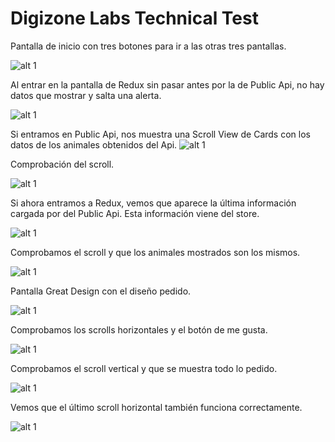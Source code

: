 # Digizone Labs Technical Test

Pantalla de inicio con tres botones para ir a las otras tres pantallas.

![alt 1](https://res.cloudinary.com/journal-udemy-app/image/upload/c_scale,w_350/v1663164145/DigizoneLabs/gz1vx6dluqyo45ti9wh9.png)


Al entrar en la pantalla de Redux sin pasar antes por la de Public Api, no hay datos que mostrar y salta una alerta.

![alt 1](https://res.cloudinary.com/journal-udemy-app/image/upload/c_scale,w_350/v1663164145/DigizoneLabs/a40jxctrsucu02rsvo3r.png)


Si entramos en Public Api, nos muestra una Scroll View de Cards con los datos de los animales obtenidos del Api.
![alt 1](https://res.cloudinary.com/journal-udemy-app/image/upload/c_scale,w_350/v1663165346/DigizoneLabs/pnltkfb1xj5wd01skmzd.png)


Comprobación del scroll.

![alt 1](https://res.cloudinary.com/journal-udemy-app/image/upload/c_scale,w_350/v1663165347/DigizoneLabs/cxpzgcnouxxk2bfs4wjy.png)


Si ahora entramos a Redux, vemos que aparece la última información cargada por del Public Api. Esta información viene del store.

![alt 1](https://res.cloudinary.com/journal-udemy-app/image/upload/c_scale,w_350/v1663165347/DigizoneLabs/p136r3abzykxnwdea39o.png)


Comprobamos el scroll y que los animales mostrados son los mismos.

![alt 1](https://res.cloudinary.com/journal-udemy-app/image/upload/c_scale,w_350/v1663165346/DigizoneLabs/okjji7ends9rbc56ikja.png)


Pantalla Great Design con el diseño pedido.

![alt 1](https://res.cloudinary.com/journal-udemy-app/image/upload/c_scale,w_350/v1663164148/DigizoneLabs/ninzc2zkuy3cys6zsdk5.png)


Comprobamos los scrolls horizontales y el botón de me gusta.

![alt 1](https://res.cloudinary.com/journal-udemy-app/image/upload/c_scale,w_350/v1663164147/DigizoneLabs/xubistyvk9rnw20mwonh.png)


Comprobamos el scroll vertical y que se muestra todo lo pedido.

![alt 1](https://res.cloudinary.com/journal-udemy-app/image/upload/c_scale,w_350/v1663164147/DigizoneLabs/d7uzmrgrmn8dl2oictsz.png)


Vemos que el último scroll horizontal también funciona correctamente.

![alt 1](https://res.cloudinary.com/journal-udemy-app/image/upload/c_scale,w_350/v1663164148/DigizoneLabs/bfgc4h8ooe0bdd0vpade.png)
